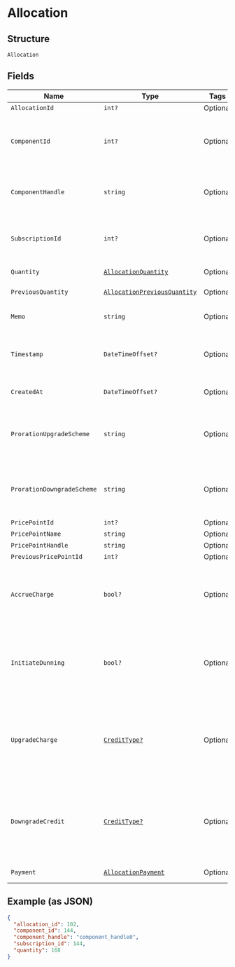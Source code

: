 
# Allocation

## Structure

`Allocation`

## Fields

| Name | Type | Tags | Description |
|  --- | --- | --- | --- |
| `AllocationId` | `int?` | Optional | The allocation unique id |
| `ComponentId` | `int?` | Optional | The integer component ID for the allocation. This references a component that you have created in your Product setup |
| `ComponentHandle` | `string` | Optional | The handle of the component. This references a component that you have created in your Product setup |
| `SubscriptionId` | `int?` | Optional | The integer subscription ID for the allocation. This references a unique subscription in your Site |
| `Quantity` | [`AllocationQuantity`](../../doc/models/containers/allocation-quantity.md) | Optional | This is a container for one-of cases. |
| `PreviousQuantity` | [`AllocationPreviousQuantity`](../../doc/models/containers/allocation-previous-quantity.md) | Optional | This is a container for one-of cases. |
| `Memo` | `string` | Optional | The memo passed when the allocation was created |
| `Timestamp` | `DateTimeOffset?` | Optional | The time that the allocation was recorded, in format and UTC timezone, i.e. 2012-11-20T22:00:37Z |
| `CreatedAt` | `DateTimeOffset?` | Optional | Timestamp indicating when this allocation was created |
| `ProrationUpgradeScheme` | `string` | Optional | The scheme used if the proration was an upgrade. This is only present when the allocation was created mid-period. |
| `ProrationDowngradeScheme` | `string` | Optional | The scheme used if the proration was a downgrade. This is only present when the allocation was created mid-period. |
| `PricePointId` | `int?` | Optional | - |
| `PricePointName` | `string` | Optional | - |
| `PricePointHandle` | `string` | Optional | - |
| `PreviousPricePointId` | `int?` | Optional | - |
| `AccrueCharge` | `bool?` | Optional | If the change in cost is an upgrade, this determines if the charge should accrue to the next renewal or if capture should be attempted immediately. |
| `InitiateDunning` | `bool?` | Optional | If true, if the immediate component payment fails, initiate dunning for the subscription.<br>Otherwise, leave the charges on the subscription to pay for at renewal. |
| `UpgradeCharge` | [`CreditType?`](../../doc/models/credit-type.md) | Optional | The type of credit to be created when upgrading/downgrading. Defaults to the component and then site setting if one is not provided.<br>Available values: `full`, `prorated`, `none`. |
| `DowngradeCredit` | [`CreditType?`](../../doc/models/credit-type.md) | Optional | The type of credit to be created when upgrading/downgrading. Defaults to the component and then site setting if one is not provided.<br>Available values: `full`, `prorated`, `none`. |
| `Payment` | [`AllocationPayment`](../../doc/models/containers/allocation-payment.md) | Optional | This is a container for one-of cases. |

## Example (as JSON)

```json
{
  "allocation_id": 102,
  "component_id": 144,
  "component_handle": "component_handle0",
  "subscription_id": 144,
  "quantity": 168
}
```

